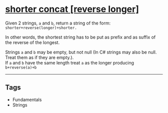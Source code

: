 # [shorter concat [reverse longer]](https://www.codewars.com/kata/54557d61126a00423b000a45)

Given 2 strings, `a` and `b`, return a string of the form: `shorter+reverse(longer)+shorter.`

In other words, the shortest string has to be put as prefix and as suffix of the reverse of the longest.

Strings `a` and `b` may be empty, but not null (In C# strings may also be null. Treat them as if they are empty.).  
If `a` and `b` have the same length treat `a` as the longer producing `b+reverse(a)+b`

---

## Tags

- Fundamentals
- Strings

